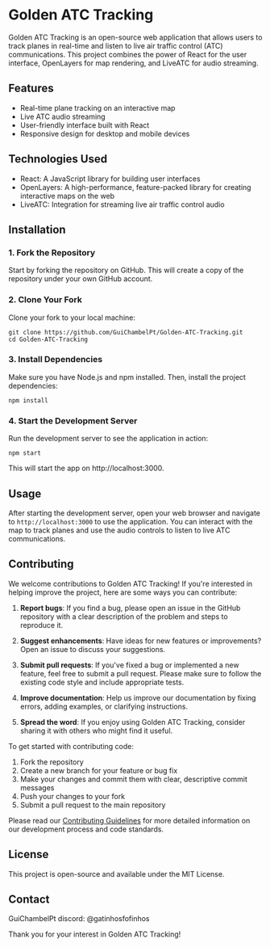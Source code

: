 # Golden ATC Tracking

<div align="center">
  
</div>

Golden ATC Tracking is an open-source web application that allows users to track planes in real-time and listen to live air traffic control (ATC) communications. This project combines the power of React for the user interface, OpenLayers for map rendering, and LiveATC for audio streaming.

## Features

- Real-time plane tracking on an interactive map
- Live ATC audio streaming
- User-friendly interface built with React
- Responsive design for desktop and mobile devices

## Technologies Used

- React: A JavaScript library for building user interfaces
- OpenLayers: A high-performance, feature-packed library for creating interactive maps on the web
- LiveATC: Integration for streaming live air traffic control audio

## Installation

### 1. Fork the Repository

Start by forking the repository on GitHub. This will create a copy of the repository under your own GitHub account.

### 2. Clone Your Fork

Clone your fork to your local machine:

```
git clone https://github.com/GuiChambelPt/Golden-ATC-Tracking.git
cd Golden-ATC-Tracking
```

### 3. Install Dependencies
Make sure you have Node.js and npm installed. Then, install the project dependencies:

```
npm install
```

### 4. Start the Development Server
Run the development server to see the application in action:

```
npm start
```
This will start the app on http://localhost:3000.

## Usage

After starting the development server, open your web browser and navigate to `http://localhost:3000` to use the application. You can interact with the map to track planes and use the audio controls to listen to live ATC communications.

## Contributing

We welcome contributions to Golden ATC Tracking! If you're interested in helping improve the project, here are some ways you can contribute:

1. **Report bugs**: If you find a bug, please open an issue in the GitHub repository with a clear description of the problem and steps to reproduce it.

2. **Suggest enhancements**: Have ideas for new features or improvements? Open an issue to discuss your suggestions.

3. **Submit pull requests**: If you've fixed a bug or implemented a new feature, feel free to submit a pull request. Please make sure to follow the existing code style and include appropriate tests.

4. **Improve documentation**: Help us improve our documentation by fixing errors, adding examples, or clarifying instructions.

5. **Spread the word**: If you enjoy using Golden ATC Tracking, consider sharing it with others who might find it useful.

To get started with contributing code:

1. Fork the repository
2. Create a new branch for your feature or bug fix
3. Make your changes and commit them with clear, descriptive commit messages
4. Push your changes to your fork
5. Submit a pull request to the main repository

Please read our [Contributing Guidelines](CONTRIBUTING.md) for more detailed information on our development process and code standards.

## License

This project is open-source and available under the MIT License.

## Contact
GuiChambelPt
discord: @gatinhosfofinhos

Thank you for your interest in Golden ATC Tracking!
